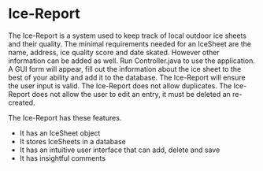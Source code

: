 # Ice-Report 
The Ice-Report is a system used to keep track of local outdoor ice sheets and their quality.
The minimal requirements needed for an IceSheet are the name, address, ice quality score and date skated. However other information can be added as well.
Run Controller.java to use the application. A GUI form will appear, fill out the information about the ice sheet to the best of your ability and add it to the database. The Ice-Report will ensure the user input is valid. The Ice-Report does not allow duplicates. The Ice-Report does not allow the user to edit an entry, it must be deleted an re-created.


The Ice-Report has these features.
* It has an IceSheet object
* It stores IceSheets in a database
* It has an intuitive user interface that can add, delete and save
* It has insightful comments
